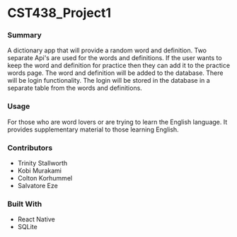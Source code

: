 ﻿<h1>CST438_Project1</h1> 

<h3>Summary</h3>

<p>A dictionary app that will provide a random word and definition. Two separate Api's are used for the words and definitions. If the user wants to keep the word and definition for practice then they can add it to the practice words page. The word and definition will be added to the database. There will be login functionality. The login will be stored in the database in a separate table from the words and definitions. </p> 

<h3>Usage</h3>

<p>For those who are word lovers or are trying to learn the English language. It provides supplementary material to those learning English.</p>

<h3>Contributors</h3>

<ul>
  <li>Trinity Stallworth</li>
  <li>Kobi Murakami</li>
  <li>Colton Korhummel</li>
  <li>Salvatore Eze</li>
</ul>

<h3>Built With</h3>

<ul>
  <li>React Native</li>
  <li>SQLite</li>
</ul>
 
